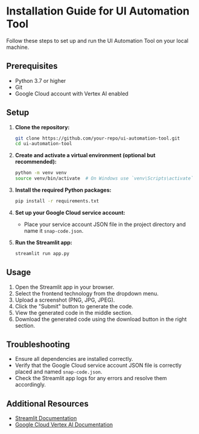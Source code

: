 # Installation Guide for UI Automation Tool

Follow these steps to set up and run the UI Automation Tool on your local machine.

## Prerequisites

- Python 3.7 or higher
- Git
- Google Cloud account with Vertex AI enabled

## Setup

1. **Clone the repository:**
    ```sh
    git clone https://github.com/your-repo/ui-automation-tool.git
    cd ui-automation-tool
    ```

2. **Create and activate a virtual environment (optional but recommended):**
    ```sh
    python -m venv venv
    source venv/bin/activate  # On Windows use `venv\Scripts\activate`
    ```

3. **Install the required Python packages:**
    ```sh
    pip install -r requirements.txt
    ```

4. **Set up your Google Cloud service account:**
    - Place your service account JSON file in the project directory and name it `snap-code.json`.

5. **Run the Streamlit app:**
    ```sh
    streamlit run app.py
    ```

## Usage

1. Open the Streamlit app in your browser.
2. Select the frontend technology from the dropdown menu.
3. Upload a screenshot (PNG, JPG, JPEG).
4. Click the "Submit" button to generate the code.
5. View the generated code in the middle section.
6. Download the generated code using the download button in the right section.

## Troubleshooting

- Ensure all dependencies are installed correctly.
- Verify that the Google Cloud service account JSON file is correctly placed and named `snap-code.json`.
- Check the Streamlit app logs for any errors and resolve them accordingly.

## Additional Resources

- [Streamlit Documentation](https://docs.streamlit.io/)
- [Google Cloud Vertex AI Documentation](https://cloud.google.com/vertex-ai/docs)